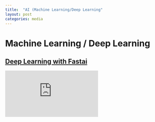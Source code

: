 ```yaml
---
title:  "AI (Machine Learning/Deep Learning"
layout: post
categories: media
---
```


# Machine Learning / Deep Learning

## [Deep Learning with Fastai](https://www.fast.ai/)

<iframe src="https://drive.google.com/embeddedfolderview?id=1HFHow3I7XKyYZYDh3e_jJ90UGcUImU0W#grid" width="WIDTH" height="HEIGHT" frameborder="0" scrolling="no"></iframe>





